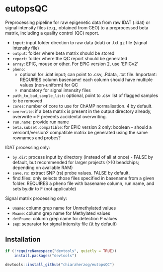 # eutopsQC

Preprocessing pipeline for raw epigenetic data from raw IDAT (.idat) or signal intensity files (e.g., obtained from GEO) to a preprocessed beta matrix, including a quality control (QC) report.

* `input`: input folder direction to raw data (idat) or .txt.gz file (signal intensity file)
* `output`: folder where beta matrix should be stored
* `report`: folder where the QC report should be generated
* `array`: EPIC, mouse or other. For EPIC version 2, use 'EPICv2'
* `pheno`:
  - optional for .idat input; can point to .csv, .Rdata, .txt file. Important: REQUIRES column basename! each column should have multiple values (non-uniform) for QC
  - mandatory for signal intensity files
* `path_to_bad_sample_list`: optional, point to .csv list of flagged samples to be removed
* `cores`: number of core to use for ChAMP normalisation. 4 by default.
* `overwrite`: if a beta matrix is present in the output directory already, overwrite = F prevents accidental overwriting.
* `run.name`: provide run name
* `beta.subset.compatible`: for EPIC version 2 only: boolean - should a version1/version2 compatible matrix be generated using the same rownames and probes? 

IDAT processing only:

* `by.dir`: process input by directory (instead of all at once) - FALSE by default, but recommended for larger projects (>10 beadchips; depending on available RAM)
* `save.rs`: extract SNP (rs) probe values. FALSE by default.
* find.files: only selects those files specified in basename from a given folder. REQUIRES a pheno file with basename column, run.name, and sets by.dir to F (not applicable)

Signal matrix processing only:

* `Uname`: column grep name for Unmethylated values
* `Mname`: column grep name for Methylated values
* `detPname`: column grep name for detection P values
* `sep`: separator for signal intensity file (\t by default)

## Installation

```r
if (!requireNamespace("devtools", quietly = TRUE))
    install.packages("devtools")

devtools::install_github("chiaraherzog/eutopsQC")
```
